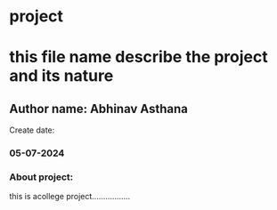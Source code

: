 # project
<h1>this file name  describe the project and its nature</h1>
<h2>Author name: Abhinav Asthana</h2>
Create date:<h3>05-07-2024</h3>
<h3>About project:</h3>
<p>this is acollege project.................</p>